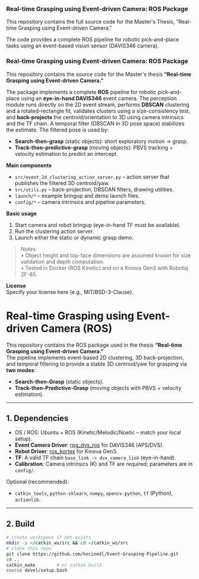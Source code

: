 ### Real-time Grasping using Event-driven Camera: ROS Package

This repository contains the full source code for the Master's Thesis, "Real-time Grasping using Event-driven Camera."

The code provides a complete ROS pipeline for robotic pick-and-place tasks using an event-based vision sensor (DAVIS346 camera).


### Real-time Grasping using Event-driven Camera: ROS Package

This repository contains the source code for the Master's thesis **“Real-time Grasping using Event-driven Camera.”**

The package implements a complete **ROS** pipeline for robotic pick-and-place using an **eye-in-hand DAVIS346** event camera. The perception module runs directly on the 2D event stream, performs **DBSCAN** clustering and a rotated-rectangle fit, validates clusters using a size-consistency test, and **back-projects** the centroid/orientation to 3D using camera intrinsics and the TF chain. A temporal filter (DBSCAN in 3D pose space) stabilizes the estimate. The filtered pose is used by:
- **Search-then-grasp** (static objects): short exploratory motion → grasp.
- **Track-then-predictive-grasp** (moving objects): PBVS tracking + velocity estimation to predict an intercept.

**Main components**
- `src/event_2d_clustering_action_server.py` – action server that publishes the filtered 3D centroid/yaw.
- `src/utils.py` – back-projection, DBSCAN filters, drawing utilities.
- `launch/*` – example bringup and demo launch files.
- `config/*` – camera intrinsics and pipeline parameters.

**Basic usage**
1. Start camera and robot bringup (eye-in-hand TF must be available).
2. Run the clustering action server.
3. Launch either the static or dynamic grasp demo.

> Notes:  
> • Object height and top-face dimensions are assumed known for size validation and depth computation.  
> • Tested in Docker (ROS Kinetic) and on a Kinova Gen3 with Robotiq 2F-85.

**License**  
Specify your license here (e.g., MIT/BSD-3-Clause).


# Real-time Grasping using Event-driven Camera (ROS)

This repository contains the ROS package used in the thesis **“Real-time Grasping using Event-driven Camera.”**  
The pipeline implements event-based 2D clustering, 3D back-projection, and temporal filtering to provide a stable 3D centroid/yaw for grasping via **two modes**:
- **Search-then-Grasp** (static objects).
- **Track-then-Predictive-Grasp** (moving objects with PBVS + velocity estimation).

---

## 1. Dependencies

- OS / ROS: Ubuntu + ROS (Kinetic/Melodic/Noetic – match your local setup).
- **Event Camera Driver**: [rpg\_dvs\_ros](https://github.com/uzh-rpg/rpg_dvs_ros) for DAVIS346 (APS/DVS).
- **Robot Driver**: [ros\_kortex](https://github.com/Kinovarobotics/ros_kortex) for Kinova Gen3.
- **TF**: A valid TF chain `base_link -> dvx_camera_link` (eye-in-hand).
- **Calibration**: Camera intrinsics (K) and TF are required; parameters are in `config/`.

Optional (recommended):
- `catkin_tools`, `python-sklearn`, `numpy`, `opencv-python`, `tf` (Python), `actionlib`.

---

## 2. Build

```bash
# create workspace if not exists
mkdir -p ~/catkin_ws/src && cd ~/catkin_ws/src
# clone this repo
git clone https://github.com/hocinedl/Event-Grasping-Pipeline.git
cd ..
catkin_make        # or catkin build
source devel/setup.bash

